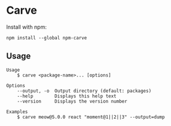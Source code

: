 # Carve

Install with npm:

```
npm install --global npm-carve
```

## Usage

```
Usage
    $ carve <package-name>... [options]

Options
    --output, -o  Output directory (default: packages)
    --help        Displays this help text
    --version     Displays the version number

Examples
    $ carve meow@5.0.0 react "moment@1||2||3" --output=dump
```
